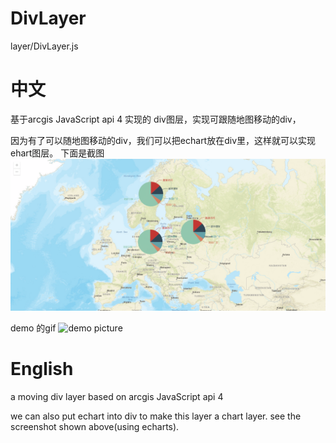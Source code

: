 # DivLayer
layer/DivLayer.js
# 中文



基于arcgis JavaScript api 4 实现的 div图层，实现可跟随地图移动的div，

因为有了可以随地图移动的div，我们可以把echart放在div里，这样就可以实现ehart图层。
下面是截图
![demo picture](https://github.com/Baozi926/DivLayer/blob/master/echarts.png?raw=true)

demo 的gif
![demo picture](https://github.com/Baozi926/DivLayer/blob/master/echartLayer.gif?raw=true)


# English

a moving div layer based on arcgis JavaScript api 4

we can also put echart into div to make this layer a chart layer. see the screenshot shown above(using echarts). 
